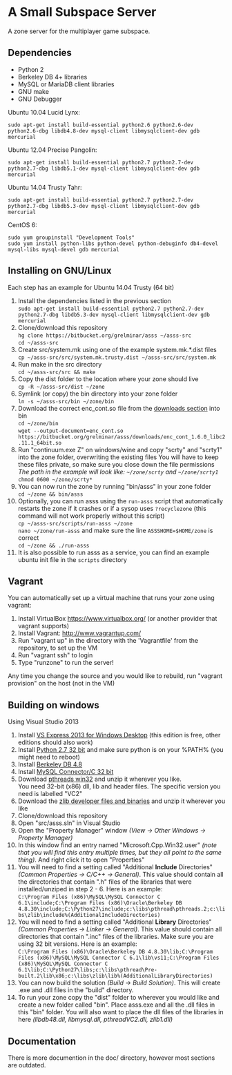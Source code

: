 # A Small Subspace Server
A zone server for the multiplayer game subspace.

## Dependencies
* Python 2
* Berkeley DB 4+ libraries
* MySQL or MariaDB client libraries
* GNU make
* GNU Debugger

Ubuntu 10.04 Lucid Lynx:
```
sudo apt-get install build-essential python2.6 python2.6-dev python2.6-dbg libdb4.8-dev mysql-client libmysqlclient-dev gdb mercurial
```

Ubuntu 12.04 Precise Pangolin:
```
sudo apt-get install build-essential python2.7 python2.7-dev python2.7-dbg libdb5.1-dev mysql-client libmysqlclient-dev gdb mercurial
```

Ubuntu 14.04 Trusty Tahr:
```
sudo apt-get install build-essential python2.7 python2.7-dev python2.7-dbg libdb5.3-dev mysql-client libmysqlclient-dev gdb mercurial
```

CentOS 6:
```
sudo yum groupinstall "Development Tools"
sudo yum install python-libs python-devel python-debuginfo db4-devel mysql-libs mysql-devel gdb mercurial
```

## Installing on GNU/Linux
Each step has an example for Ubuntu 14.04 Trusty (64 bit)

1. Install the dependencies listed in the previous section  
   `sudo apt-get install build-essential python2.7 python2.7-dev python2.7-dbg libdb5.3-dev mysql-client libmysqlclient-dev gdb mercurial`
2. Clone/download this repository  
   `hg clone https://bitbucket.org/grelminar/asss ~/asss-src`  
   `cd ~/asss-src`
3. Create src/system.mk using one of the example system.mk.*.dist files  
   `cp ~/asss-src/src/system.mk.trusty.dist ~/asss-src/src/system.mk`
4. Run make in the src directory  
   `cd ~/asss-src/src && make`
5. Copy the dist folder to the location where your zone should live  
   `cp -R ~/asss-src/dist ~/zone`
6. Symlink (or copy) the bin directory into your zone folder  
   `ln -s ~/asss-src/bin ~/zone/bin`
7. Download the correct enc_cont.so file from the [downloads section](downloads) into bin  
   `cd ~/zone/bin`  
   `wget --output-document=enc_cont.so https://bitbucket.org/grelminar/asss/downloads/enc_cont_1.6.0_libc2.11.1_64bit.so`
8. Run "continuum.exe Z" on windows/wine and copy "scrty" and "scrty1" into the zone folder, overwriting the existing files
   You will have to keep these files private, so make sure you close down the file permissions  
    _The path in the example will look like: `~/zone/scrty` and `~/zone/scrty1`_  
   `chmod 0600 ~/zone/scrty*`
9. You can now run the zone by running "bin/asss" in your zone folder  
    `cd ~/zone && bin/asss`
10. Optionally, you can run asss using the `run-asss` script that automatically restarts the zone if it crashes or if a
    sysop uses `?recyclezone` (this command will not work properly without this script)  
    `cp ~/asss-src/scripts/run-asss ~/zone`  
    `nano ~/zone/run-asss` and make sure the line `ASSSHOME=$HOME/zone` is correct  
    `cd ~/zone && ./run-asss`
11. It is also possible to run asss as a service, you can find an example ubuntu init file in the `scripts` directory


## Vagrant
You can automatically set up a virtual machine that runs your zone using vagrant:

1. Install VirtualBox https://www.virtualbox.org/ (or another provider that vagrant supports)
2. Install Vagrant: http://www.vagrantup.com/
3. Run "vagrant up" in the directory with the 'Vagrantfile' from the repository, to set up the VM
4. Run "vagrant ssh" to login
5. Type "runzone" to run the server!

Any time you change the source and you would like to rebuild, run "vagrant provision" on the host (not in the VM)


## Building on windows
Using Visual Studio 2013

1. Install [VS Express 2013 for Windows Desktop](https://www.visualstudio.com/products/visual-studio-express-vs) (this edition is free, other editions should also work)
2. Install [Python 2.7 32 bit](https://www.python.org/downloads/) and make sure python is on your %PATH% (you might need to reboot)
3. Install [Berkeley DB 4.8](http://www.oracle.com/technetwork/database/database-technologies/berkeleydb/downloads/index.html)
4. Install [MySQL Connector/C 32 bit](https://dev.mysql.com/downloads/connector/c/)
5. Download [pthreads win32](https://sourceware.org/pthreads-win32/) and unzip it wherever you like.  
   You need 32-bit (x86) dll, lib and header files. The specific version you need is labelled "VC2"
6. Download the [zlib developer files and binaries](http://gnuwin32.sourceforge.net/packages/zlib.htm) and unzip it wherever you like
7. Clone/download this repository
8. Open "src/asss.sln" in Visual Studio
9. Open the "Property Manager" window _(View -> Other Windows -> Property Manager)_
10. In this window find an entry named "Microsoft.Cpp.Win32.user" _(note that you will find this entry multiple times, but they all point to the same thing)_. And right click it to open "Properties"
11. You will need to find a setting called "Additional **Include** Directories" _(Common Properties -> C/C++ -> General)_. This value should contain all the directories that contain ".h" files of the libraries that were installed/unziped in step 2 - 6. Here is an example:  
    `C:\Program Files (x86)\MySQL\MySQL Connector C 6.1\include;C:\Program Files (x86)\Oracle\Berkeley DB 4.8.30\include;C:\Python27\include;c:\libs\pthread\pthreads.2;c:\libs\zlib\include%(AdditionalIncludeDirectories)`
12. You will need to find a setting called "Additional **Library** Directories" _(Common Properties -> Linker -> General)_. This value should contain all directories that contain ".inc" files of the libraries. Make sure you are using 32 bit versions. Here is an example:  
    `C:\Program Files (x86)\Oracle\Berkeley DB 4.8.30\lib;C:\Program Files (x86)\MySQL\MySQL Connector C 6.1\lib\vs11;C:\Program Files (x86)\MySQL\MySQL Connector C 6.1\lib;C:\Python27\libs;c:\libs\pthread\Pre-built.2\lib\x86;c:\libs\zlib\lib%(AdditionalLibraryDirectories)`
13. You can now build the solution _(Build -> Build Solution)_. This will create .exe and .dll files in the "build" directory.
14. To run your zone copy the "dist" folder to wherever you would like and create a new folder called "bin". Place asss.exe and all the .dll files in this "bin" folder. You will also want to place the dll files of the libraries in here _(libdb48.dll, libmysql.dll, pthreadVC2.dll, zlib1.dll)_

## Documentation
There is more documention in the doc/ directory, however most sections are outdated.
